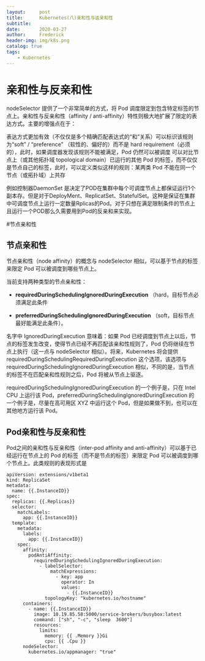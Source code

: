 ```yaml
---
layout:     post
title:      Kubernetes(八)亲和性与返亲和性
subtitle:   
date:       2020-03-27
author:     Frederick
header-img: img/k8s.png
catalog: true
tags:
    - Kubernetes
---
```


# 亲和性与反亲和性

nodeSelector 提供了一个非常简单的方式，将 Pod 调度限定到包含特定标签的节点上。亲和性与反亲和性（affinity / anti-affinity）特性则极大地扩展了限定的表达方式。主要的增强点在于：

表达方式更加有效（不仅仅是多个精确匹配表达式的“和”关系）可以标识该规则为“soft” / “preference” （软性的、偏好的）而不是 hard requirement（必须的），此时，如果调度器发现该规则不能被满足，Pod 仍然可以被调度
可以对比节点上（或其他拓扑域 topological domain）已运行的其他 Pod 的标签，而不仅仅是节点自己的标签，此时，可以定义类似这样的规则：某两类 Pod 不能在同一个节点（或拓扑域）上共存

例如控制器DaemonSet 是决定了POD在集群中每个可调度节点上都保证运行1个副本存。但是对于DeployMent、ReplicatSet、StatefulSet。这种是保证在集群中可调度节点上运行一定数量Rplicas的Pod。对于只想在满足限制条件的节点上且运行一个POD那么久需要用到Pod的反亲和来实现。

#节点亲和性

## 节点亲和性

节点亲和性（node affinity）的概念与 nodeSelector 相似，可以基于节点的标签来限定 Pod 可以被调度到哪些节点上。

当前支持两种类型的节点亲和性：

- **requiredDuringSchedulingIgnoredDuringExecution** （hard，目标节点必须满足此条件 

- **preferredDuringSchedulingIgnoredDuringExecution** （soft，目标节点最好能满足此条件）。

名字中 IgnoredDuringExecution 意味着：如果 Pod 已经调度到节点上以后，节点的标签发生改变，使得节点已经不再匹配该亲和性规则了，Pod 仍将继续在节点上执行（这一点与 nodeSelector 相似）。将来，Kubernetes 将会提供 requiredDuringSchedulingRequiredDuringExecution 这个选项，该选项与 requiredDuringSchedulingIgnoredDuringExecution 相似，不同的是，当节点的标签不在匹配亲和性规则之后，Pod 将被从节点上驱逐。

requiredDuringSchedulingIgnoredDuringExecution 的一个例子是，只在 Intel CPU 上运行该 Pod，preferredDuringSchedulingIgnoredDuringExecution 的一个例子是，尽量在高可用区 XYZ 中运行这个 Pod，但是如果做不到，也可以在其他地方运行该 Pod。

## Pod亲和性与反亲和性

Pod之间的亲和性与反亲和性（inter-pod affinity and anti-affinity）可以基于已经运行在节点上的 Pod 的标签（而不是节点的标签）来限定 Pod 可以被调度到哪个节点上。此类规则的表现形式是

    apiVersion: extensions/v1beta1
    kind: ReplicaSet
    metadata:
      name: {{.InstanceID}}
    spec:
      replicas: {{.Replicas}}
      selector:
        matchLabels:
          app: {{.InstanceID}}
      template:
        metadata:
          labels:
            app: {{.InstanceID}}
        spec:
          affinity:
            podAntiAffinity:
              requiredDuringSchedulingIgnoredDuringExecution:
                - labelSelector:
                    matchExpressions:
                      - key: app
                        operator: In
                        values:
                          - {{.InstanceID}}
                  topologyKey: "kubernetes.io/hostname"
          containers:
            - name: {{.InstanceID}}
              image: 10.19.85.58:5000/service-brokers/busybox:latest
              command: ["sh", "-c", "sleep  3600"]
              resources:
                limits:
                  memory: {{ .Memory }}Gi
                  cpu: {{ .Cpu }}
          nodeSelector:
            kubernetes.io/appmanager: "true"


